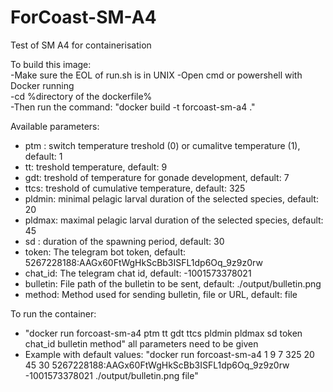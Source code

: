 # ForCoast-SM-A4

Test of SM A4 for containerisation

To build this image: <br />
-Make sure the EOL of run.sh is in UNIX
-Open cmd or powershell with Docker running <br />
-cd %directory of the dockerfile% <br />
-Then run the command: "docker build -t forcoast-sm-a4 ."

Available parameters:  <br />
- ptm : switch temperature treshold (0) or cumalitve temperature (1), default: 1 <br />
- tt: treshold temperature, default: 9 <br />
- gdt: treshold of temperature for gonade development, default: 7 <br />
- ttcs: treshold of cumulative temperature, default: 325 <br />
- pldmin: minimal pelagic larval duration of the selected species, default: 20 <br />
- pldmax: maximal pelagic larval duration of the selected species, default: 45 <br />
- sd : duration of the spawning period, default: 30 <br />
- token: The telegram bot token, default: 5267228188:AAGx60FtWgHkScBb3ISFL1dp6Oq_9z9z0rw <br />
- chat_id: The telegram chat id, default: -1001573378021 <br />
- bulletin: File path of the bulletin to be sent, default: ./output/bulletin.png <br />
- method: Method used for sending bulletin, file or URL, default: file <br />

To run the container:<br />

- "docker run forcoast-sm-a4 ptm tt gdt ttcs pldmin pldmax sd token chat_id bulletin method" all parameters need to be given
- Example with default values: "docker run forcoast-sm-a4 1 9 7 325 20 45 30 5267228188:AAGx60FtWgHkScBb3ISFL1dp6Oq_9z9z0rw  -1001573378021 ./output/bulletin.png file"

